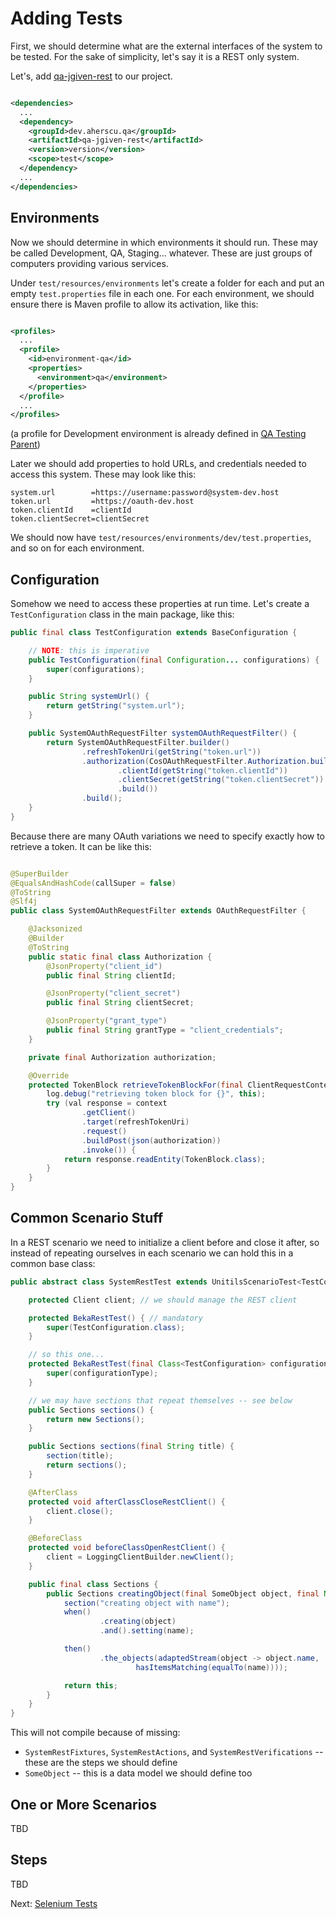 # Adding Tests

First, we should determine what are the external interfaces of the system to be
tested. For the sake of simplicity, let's say it is a REST only system.

Let's, add [qa-jgiven-rest](qa-jgiven-rest/dependency-info.html) to our project.

```xml

<dependencies>
  ...
  <dependency>
    <groupId>dev.aherscu.qa</groupId>
    <artifactId>qa-jgiven-rest</artifactId>
    <version>version</version>
    <scope>test</scope>
  </dependency>
  ...
</dependencies>
```

## Environments

Now we should determine in which environments it should run. These may be called
Development, QA, Staging... whatever. These are just groups of computers
providing various services.

Under `test/resources/environments` let's create a folder for each and put an
empty `test.properties` file in each one. For each environment, we should ensure
there is Maven profile to allow its activation, like this:

```xml

<profiles>
  ...
  <profile>
    <id>environment-qa</id>
    <properties>
      <environment>qa</environment>
    </properties>
  </profile>
  ...
</profiles>
```

(a profile for Development environment is already defined
in [QA Testing Parent](qa-testing-parent/index.html))

Later we should add properties to hold URLs, and credentials needed to access
this system. These may look like this:

```properties
system.url        =https://username:password@system-dev.host
token.url         =https://oauth-dev.host
token.clientId    =clientId
token.clientSecret=clientSecret
```

We should now have `test/resources/environments/dev/test.properties`, and so on
for each environment.

## Configuration

Somehow we need to access these properties at run time. Let's create
a `TestConfiguration` class in the main package, like this:

```java
public final class TestConfiguration extends BaseConfiguration {

    // NOTE: this is imperative
    public TestConfiguration(final Configuration... configurations) {
        super(configurations);
    }

    public String systemUrl() {
        return getString("system.url");
    }

    public SystemOAuthRequestFilter systemOAuthRequestFilter() {
        return SystemOAuthRequestFilter.builder()
                .refreshTokenUri(getString("token.url"))
                .authorization(CosOAuthRequestFilter.Authorization.builder()
                        .clientId(getString("token.clientId"))
                        .clientSecret(getString("token.clientSecret"))
                        .build())
                .build();
    }
}
```

Because there are many OAuth variations we need to specify exactly how to
retrieve a token. It can be like this:

```java

@SuperBuilder
@EqualsAndHashCode(callSuper = false)
@ToString
@Slf4j
public class SystemOAuthRequestFilter extends OAuthRequestFilter {

    @Jacksonized
    @Builder
    @ToString
    public static final class Authorization {
        @JsonProperty("client_id")
        public final String clientId;

        @JsonProperty("client_secret")
        public final String clientSecret;

        @JsonProperty("grant_type")
        public final String grantType = "client_credentials";
    }

    private final Authorization authorization;

    @Override
    protected TokenBlock retrieveTokenBlockFor(final ClientRequestContext context) {
        log.debug("retrieving token block for {}", this);
        try (val response = context
                .getClient()
                .target(refreshTokenUri)
                .request()
                .buildPost(json(authorization))
                .invoke()) {
            return response.readEntity(TokenBlock.class);
        }
    }
}
```

## Common Scenario Stuff

In a REST scenario we need to initialize a client before and close it after, so
instead of repeating ourselves in each scenario we can hold this in a common
base class:

```java
public abstract class SystemRestTest extends UnitilsScenarioTest<TestConfiguration, RestScenarioType, SystemRestFixtures<?>, SystemRestActions<?>, SystemRestVerifications<?>> {

    protected Client client; // we should manage the REST client

    protected BekaRestTest() { // mandatory
        super(TestConfiguration.class);
    }

    // so this one...
    protected BekaRestTest(final Class<TestConfiguration> configurationType) {
        super(configurationType);
    }

    // we may have sections that repeat themselves -- see below
    public Sections sections() {
        return new Sections();
    }

    public Sections sections(final String title) {
        section(title);
        return sections();
    }

    @AfterClass
    protected void afterClassCloseRestClient() {
        client.close();
    }

    @BeforeClass
    protected void beforeClassOpenRestClient() {
        client = LoggingClientBuilder.newClient();
    }

    public final class Sections {
        public Sections creatingObject(final SomeObject object, final Name name) {
            section("creating object with name");
            when()
                    .creating(object)
                    .and().setting(name);

            then()
                    .the_objects(adaptedStream(object -> object.name,
                            hasItemsMatching(equalTo(name))));

            return this;
        }
    }
}
```

This will not compile because of missing:
* `SystemRestFixtures`, `SystemRestActions`, and `SystemRestVerifications` -- these are the steps we should define
* `SomeObject` -- this is a data model we should define too

## One or More Scenarios

TBD

## Steps

TBD

Next: [Selenium Tests](selenium-tests.html)

